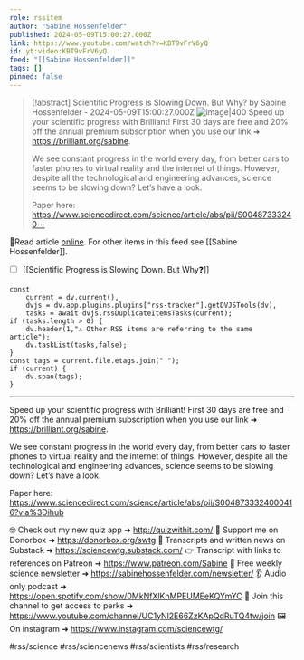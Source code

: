 ```yaml
---
role: rssitem
author: "Sabine Hossenfelder"
published: 2024-05-09T15:00:27.000Z
link: https://www.youtube.com/watch?v=KBT9vFrV6yQ
id: yt:video:KBT9vFrV6yQ
feed: "[[Sabine Hossenfelder]]"
tags: []
pinned: false
---
```


> [!abstract] Scientific Progress is Slowing Down. But Why? by Sabine Hossenfelder - 2024-05-09T15:00:27.000Z
> <span class="rss-image">![image|400](https://i4.ytimg.com/vi/KBT9vFrV6yQ/hqdefault.jpg)</span> Speed up your scientific progress with Brilliant! First 30 days are free and 20% off the annual premium subscription when you use our link ➜  https://brilliant.org/sabine.
> 
> We see constant progress in the world every day, from better cars to faster phones to virtual reality and the internet of things. However, despite all the technological and engineering advances, science seems to be slowing down? Let’s have a look.
> 
> Paper here: https://www.sciencedirect.com/science/article/abs/pii/S00487333240⋯

🔗Read article [online](https://www.youtube.com/watch?v=KBT9vFrV6yQ). For other items in this feed see [[Sabine Hossenfelder]].

- [ ] [[Scientific Progress is Slowing Down․ But Why❓]]

~~~dataviewjs
const
    current = dv.current(),
	dvjs = dv.app.plugins.plugins["rss-tracker"].getDVJSTools(dv),
	tasks = await dvjs.rssDuplicateItemsTasks(current);
if (tasks.length > 0) {
	dv.header(1,"⚠ Other RSS items are referring to the same article");
    dv.taskList(tasks,false);
}
const tags = current.file.etags.join(" ");
if (current) {
	dv.span(tags);
}
~~~

- - -
Speed up your scientific progress with Brilliant! First 30 days are free and 20% off the annual premium subscription when you use our link ➜  https://brilliant.org/sabine.

We see constant progress in the world every day, from better cars to faster phones to virtual reality and the internet of things. However, despite all the technological and engineering advances, science seems to be slowing down? Let’s have a look.

Paper here: https://www.sciencedirect.com/science/article/abs/pii/S0048733324000416?via%3Dihub

🤓 Check out my new quiz app ➜  http://quizwithit.com/
💌 Support me on Donorbox ➜ https://donorbox.org/swtg
📝 Transcripts and written news on Substack ➜ https://sciencewtg.substack.com/
👉 Transcript with links to references on Patreon ➜ https://www.patreon.com/Sabine
📩 Free weekly science newsletter  ➜ https://sabinehossenfelder.com/newsletter/
👂 Audio only podcast ➜  https://open.spotify.com/show/0MkNfXlKnMPEUMEeKQYmYC
🔗 Join this channel to get access to perks ➜
https://www.youtube.com/channel/UC1yNl2E66ZzKApQdRuTQ4tw/join
🖼️ On instagram ➜ https://www.instagram.com/sciencewtg/

#rss/science #rss/sciencenews #rss/scientists #rss/research